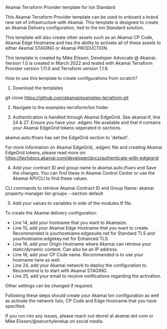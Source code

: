 Akamai Terraform Provider template for Ion Standard

This Akamai Terraform Provider template can be used to onboard a brand new set of infrastructure with Akamai. This template is designed to create an Akamai Delivery configuration, tied to the Ion Standard solution.

This template will also create other assets such as an Akamai CP Code, Akamai Edge Hostname and has the ability to activate all of these assets to either Akamai STAGING or Akamai PRODUCTION.

This template is created by Mike Elissen, Developer Advocate @ Akamai.
Version 1.0 is created in March 2022 and tested with Akamai Terraform Provider version 1.11.0 and Terraform version 1.1.6.

How to use this template to create configurations from scratch?

1) Download the templates

git clone https://github.com/akamai/examples-terraform.git

2) Navigate to the examples-terraform/Ion folder

3) Authentication is handled through Akamai EdgeGrid. See akamai.tf, line 24 & 27. Ensure you have your .edgerc file available and that it contains your Akamai EdgeGrid tokens seperated in sections.

akamai.auto.tfvars has set the EdgeGrid section to 'default'.

For more information on Akamai EdgeGrid, .edgerc file and creating Akamai EdgeGrid tokens, please read more on: https://techdocs.akamai.com/developer/docs/authenticate-with-edgegrid

4) Add your contract ID and group name to akamai.auto.tfvars and Save the changes. You can find these in Akamai Control Center or use the Akamai API/CLI to find these values. 

CLI commands to retrieve Akamai Contract ID and Group Name:
akamai property-manager list-groups --section default

5) Add your values to variables in side of the modules.tf file.

To create the Akamai delivery configuration:
- Line 14, add your hostname that you want to Akamaize.
- Line 15, add your Akamai Edge Hostname that you want to create. Recommended is yourhostname.edgesuite.net for Standard TLS and yourhostname.edgekey.net for Enhanced TLS.
- Line 16, add your Origin Hostname where Akamai can retrieve your static/dynamic content. Can also be an IP address.
- Line 18, add your CP Code name. Recommended is to use your hostname here as well.
- Line 24, add your Akamai network to deploy the configuration to. Recommend is to start with Akamai STAGING.
- Line 25, add your email to receive notifications regarding the activation.

Other settings can be changed if required.

Following these steps should create your Akamai Ion configuration as well as activate the network lists, CP Code and Edge Hostname that you have specified.

If you run into any issues, please reach out devrel at akamai dot com or Mike Elissen/@securitylevelup on social media.


